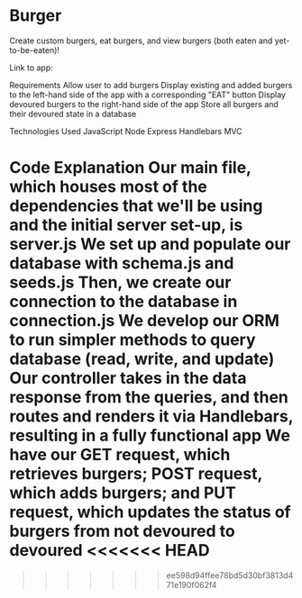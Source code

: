 # Burger

Create custom burgers, eat burgers, and view burgers (both eaten and yet-to-be-eaten)!

Link to app:

Requirements
Allow user to add burgers
Display existing and added burgers to the left-hand side of the app with a corresponding "EAT" button
Display devoured burgers to the right-hand side of the app
Store all burgers and their devoured state in a database

Technologies Used
JavaScript
Node
Express
Handlebars
MVC

Code Explanation
Our main file, which houses most of the dependencies that we'll be using and the initial server set-up, is server.js
We set up and populate our database with schema.js and seeds.js
Then, we create our connection to the database in connection.js
We develop our ORM to run simpler methods to query database (read, write, and update)
Our controller takes in the data response from the queries, and then routes and renders it via Handlebars, resulting in a fully functional app
We have our GET request, which retrieves burgers; POST request, which adds burgers; and PUT request, which updates the status of burgers from not devoured to devoured
<<<<<<< HEAD
=======

> > > > > > > ee598d94ffee78bd5d30bf3813d471e190f062f4
